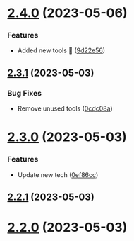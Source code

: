 # [2.4.0](https://github.com/hossainchisty/hossainchisty/compare/v2.3.1...v2.4.0) (2023-05-06)


### Features

* Added new tools 🎉 ([9d22e56](https://github.com/hossainchisty/hossainchisty/commit/9d22e569cecbf6246ba41281f5bfd831965ce7a8))



## [2.3.1](https://github.com/hossainchisty/hossainchisty/compare/v2.3.0...v2.3.1) (2023-05-03)


### Bug Fixes

* Remove unused tools ([0cdc08a](https://github.com/hossainchisty/hossainchisty/commit/0cdc08acc81ea9cee94b01a86be481b3b11aa9ae))



# [2.3.0](https://github.com/hossainchisty/hossainchisty/compare/v2.2.1...v2.3.0) (2023-05-03)


### Features

* Update new tech ([0ef86cc](https://github.com/hossainchisty/hossainchisty/commit/0ef86cc003d1ae762175362874b7895fbdf612bc))



## [2.2.1](https://github.com/hossainchisty/hossainchisty/compare/v2.2.0...v2.2.1) (2023-05-03)



# [2.2.0](https://github.com/hossainchisty/hossainchisty/compare/v2.1.0...v2.2.0) (2023-05-03)



